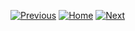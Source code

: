 [![Previous](https://img.shields.io/badge/previous-green.svg)](https://github.com/SupunGurusinghe/SinlinguaDocumentation/tree/main/1.%20Singlish%20to%20Sinhala%20Text%20Conversion#readme)
[![Home](https://img.shields.io/badge/home-orange.svg)](https://github.com/SupunGurusinghe/SinlinguaDocumentation#readme)
[![Next](https://img.shields.io/badge/next-blue.svg)](https://github.com/SupunGurusinghe/SinlinguaDocumentation/tree/main/3.%20Sinhala%20Grammar%20Conversion#readme)
